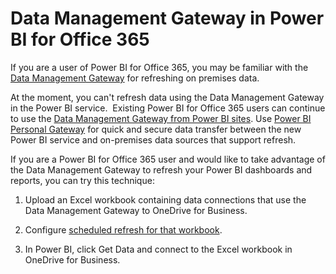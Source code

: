 ﻿<properties 
   pageTitle="Data Management Gateway in Power BI for Office 365"
   description="Data Management Gateway in Power BI for Office 365"
   services="powerbi" 
   documentationCenter="" 
   authors="guyinacube" 
   manager="mblythe" 
   editor=""
   tags=""/>
 
<tags
   ms.service="powerbi"
   ms.devlang="NA"
   ms.topic="article"
   ms.tgt_pltfrm="NA"
   ms.workload="powerbi"
   ms.date="10/15/2015"
   ms.author="asaxton"/>

# Data Management Gateway in Power BI for Office 365  

If you are a user of Power BI for Office 365, you may be familiar with the [Data Management Gateway](https://www.google.com/url?sa=t&rct=j&q=&esrc=s&source=web&cd=2&cad=rja&uact=8&ved=0CDgQFjAB&url=http%3A%2F%2Foffice.microsoft.com%2Fen-us%2Foffice365-sharepoint-online-enterprise-help%2Fintroduction-to-data-management-gateway-HA104079171.aspx&ei=N9fTVK-9G5e1oQSy7oEI&usg=AFQjCNHqjIu9Y-CXI7To2AUHOm4pxcxHyg&sig2=L9R4eBJ_ISpCxjg3cPcYxQ&bvm=bv.85464276,d.cGU) for refreshing on premises data.

At the moment, you can't refresh data using the Data Management Gateway in the Power BI service.  Existing Power BI for Office 365 users can continue to use the [Data Management Gateway from Power BI sites](https://support.office.com/article/Schedule-data-refresh-for-workbooks-in-Power-BI-for-Office-365-7d6d2816-7fb0-4c5f-a353-d5bd13124985). Use [Power BI Personal Gateway](powerbi-personal-gateway.md) for quick and secure data transfer between the new Power BI service and on-premises data sources that support refresh. 

If you are a Power BI for Office 365 user and would like to take advantage of the Data Management Gateway to refresh your Power BI dashboards and reports, you can try this technique:

1.  Upload an Excel workbook containing data connections that use the Data Management Gateway to OneDrive for Business.

2.  Configure [scheduled refresh for that workbook](https://support.office.com/article/Schedule-data-refresh-for-workbooks-in-Power-BI-for-Office-365-7d6d2816-7fb0-4c5f-a353-d5bd13124985).

3.  In Power BI, click Get Data and connect to the Excel workbook in OneDrive for Business.  